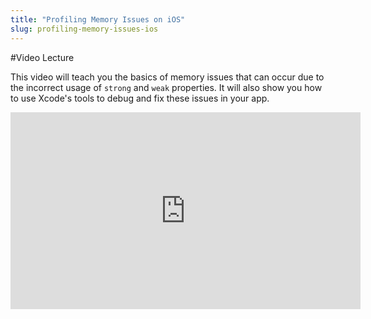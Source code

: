 ```yaml
---
title: "Profiling Memory Issues on iOS"
slug: profiling-memory-issues-ios
---
```


#Video Lecture

This video will teach you the basics of memory issues that can occur due to the incorrect usage of `strong` and `weak` properties. It will also show you how to use Xcode's tools to debug and fix these issues in your app.

<iframe width="560" height="315" src="https://www.youtube.com/embed/pV4ZpocQD0Q" frameborder="0" allowfullscreen></iframe>
